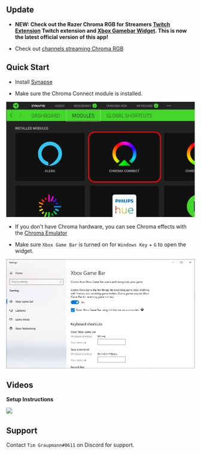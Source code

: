## Update ##

* **NEW: Check out the Razer Chroma RGB for Streamers [Twitch Extension](https://dashboard.twitch.tv/extensions/0bjhmu40mf9oxnn604lpcmbe8iczen) Twitch extension and [Xbox Gamebar Widget](https://www.microsoft.com/store/apps/9PG8DNKL06M6). This is now the latest official version of this app!**

* Check out [channels streaming Chroma RGB](https://htmlpreview.github.io/?https://github.com/tgraupmann/ChromaTwitchExtension/blob/master/streamers.html)


## Quick Start ##

* Install [Synapse](https://www.razer.com/synapse-3)

* Make sure the Chroma Connect module is installed.

![image_28](images/image_28.png)

* If you don't have Chroma hardware, you can see Chroma effects with the [Chroma Emulator](https://github.com/razerofficial/ChromaEmulator)

* Make sure `Xbox Game Bar` is turned on for `Windows Key` + `G` to open the widget.

![image_29](images/image_29.png)


## Videos ##

**Setup Instructions**

<a target="_blank" href="https://youtu.be/Uv17xAoWpPo"><img src="https://img.youtube.com/vi/Uv17xAoWpPo/0.jpg"></a>

## Support

Contact `Tim Graupmann#0611` on Discord for support.
